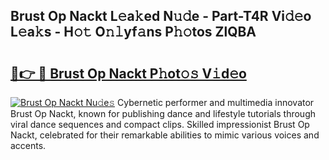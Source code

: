 ## Brust Op Nackt L𝚎a𝚔ed N𝚞𝚍e - Part-T4R Vi𝚍𝚎o L𝚎a𝚔s - H𝚘𝚝 O𝚗𝚕yf𝚊ns P𝚑𝚘tos ZlQBA

# <h2><a href="http://kf9aggd.oniu.top/?m=Brust+Op+Nackt">🔗👉 🔴 Brust Op Nackt P𝚑ot𝚘𝚜 V𝚒d𝚎o</a></h2>

[![Brust Op Nackt Nu𝚍e𝚜](https://i.imgur.com/0qMVB7G.gif)](http://kf9aggd.oniu.top/?m=Brust+Op+Nackt)
Cybernetic performer and multimedia innovator Brust Op Nackt, known for publishing dance and lifestyle tutorials through viral dance sequences and compact clips. Skilled impressionist Brust Op Nackt, celebrated for their remarkable abilities to mimic various voices and accents.  
